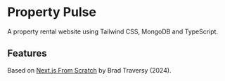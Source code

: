 # Property Pulse

A property rental website using Tailwind CSS, MongoDB and TypeScript.

<!-- <p align="center">
    <img src="screenshot.png">
</p> -->

## Features

Based on [Next.js From Scratch](https://www.udemy.com/course/nextjs-from-scratch/) by Brad Traversy (2024).
